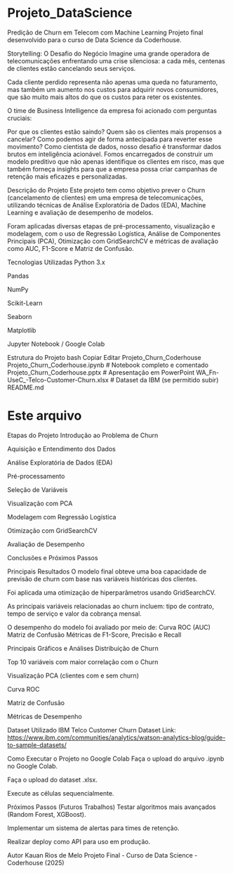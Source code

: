 # Projeto_DataScience
Predição de Churn em Telecom com Machine Learning
Projeto final desenvolvido para o curso de Data Science da Coderhouse.

Storytelling: O Desafio do Negócio
Imagine uma grande operadora de telecomunicações enfrentando uma crise silenciosa: a cada mês, centenas de clientes estão cancelando seus serviços.

Cada cliente perdido representa não apenas uma queda no faturamento, mas também um aumento nos custos para adquirir novos consumidores, que são muito mais altos do que os custos para reter os existentes.

O time de Business Intelligence da empresa foi acionado com perguntas cruciais:

Por que os clientes estão saindo?
Quem são os clientes mais propensos a cancelar?
Como podemos agir de forma antecipada para reverter esse movimento?
Como cientista de dados, nosso desafio é transformar dados brutos em inteligência acionável. Fomos encarregados de construir um modelo preditivo que não apenas identifique os clientes em risco, mas que também forneça insights para que a empresa possa criar campanhas de retenção mais eficazes e personalizadas.

 Descrição do Projeto
Este projeto tem como objetivo prever o Churn (cancelamento de clientes) em uma empresa de telecomunicações, utilizando técnicas de Análise Exploratória de Dados (EDA), Machine Learning e avaliação de desempenho de modelos.

Foram aplicadas diversas etapas de pré-processamento, visualização e modelagem, com o uso de Regressão Logística, Análise de Componentes Principais (PCA), Otimização com GridSearchCV e métricas de avaliação como AUC, F1-Score e Matriz de Confusão.

 Tecnologias Utilizadas
Python 3.x

Pandas

NumPy

Scikit-Learn

Seaborn

Matplotlib

Jupyter Notebook / Google Colab

 Estrutura do Projeto
bash
Copiar
Editar
Projeto_Churn_Coderhouse
Projeto_Churn_Coderhouse.ipynb   # Notebook completo e comentado
Projeto_Churn_Coderhouse.pptx    # Apresentação em PowerPoint
WA_Fn-UseC_-Telco-Customer-Churn.xlsx   # Dataset da IBM (se permitido subir)
README.md                       
# Este arquivo
Etapas do Projeto
Introdução ao Problema de Churn

Aquisição e Entendimento dos Dados

Análise Exploratória de Dados (EDA)

Pré-processamento

Seleção de Variáveis

Visualização com PCA

Modelagem com Regressão Logística

Otimização com GridSearchCV

Avaliação de Desempenho

Conclusões e Próximos Passos

 Principais Resultados
O modelo final obteve uma boa capacidade de previsão de churn com base nas variáveis históricas dos clientes.

Foi aplicada uma otimização de hiperparâmetros usando GridSearchCV.

As principais variáveis relacionadas ao churn incluem: tipo de contrato, tempo de serviço e valor da cobrança mensal.

O desempenho do modelo foi avaliado por meio de:
 Curva ROC (AUC)
 Matriz de Confusão
 Métricas de F1-Score, Precisão e Recall

 Principais Gráficos e Análises
Distribuição de Churn

Top 10 variáveis com maior correlação com o Churn

Visualização PCA (clientes com e sem churn)

Curva ROC

Matriz de Confusão

Métricas de Desempenho

 Dataset Utilizado
IBM Telco Customer Churn Dataset
Link: https://www.ibm.com/communities/analytics/watson-analytics-blog/guide-to-sample-datasets/

 Como Executar o Projeto no Google Colab
Faça o upload do arquivo .ipynb no Google Colab.

Faça o upload do dataset .xlsx.

Execute as células sequencialmente.

 Próximos Passos (Futuros Trabalhos)
Testar algoritmos mais avançados (Random Forest, XGBoost).

Implementar um sistema de alertas para times de retenção.

Realizar deploy como API para uso em produção.

 Autor
Kauan Rios de Melo
Projeto Final - Curso de Data Science - Coderhouse (2025)
